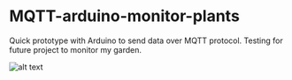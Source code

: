 # MQTT-arduino-monitor-plants
 Quick prototype with Arduino to send data over MQTT protocol. Testing for future project to monitor my garden.
 
 ![alt text](https://i.ibb.co/thpWbLK/IMG-0200.jpg "Circuit")

